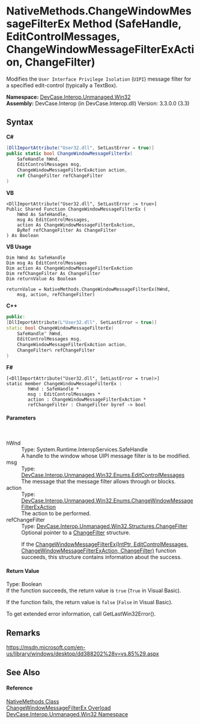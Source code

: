 # NativeMethods.ChangeWindowMessageFilterEx Method (SafeHandle, EditControlMessages, ChangeWindowMessageFilterExAction, ChangeFilter)
 

Modifies the `User Interface Privilege Isolation` (`UIPI`) message filter for a specified edit-control (typically a TextBox).

**Namespace:**&nbsp;<a href="N_DevCase_Interop_Unmanaged_Win32">DevCase.Interop.Unmanaged.Win32</a><br />**Assembly:**&nbsp;DevCase.Interop (in DevCase.Interop.dll) Version: 3.3.0.0 (3.3)

## Syntax

**C#**<br />
``` C#
[DllImportAttribute("User32.dll", SetLastError = true)]
public static bool ChangeWindowMessageFilterEx(
	SafeHandle hWnd,
	EditControlMessages msg,
	ChangeWindowMessageFilterExAction action,
	ref ChangeFilter refChangeFilter
)
```

**VB**<br />
``` VB
<DllImportAttribute("User32.dll", SetLastError := true>]
Public Shared Function ChangeWindowMessageFilterEx ( 
	hWnd As SafeHandle,
	msg As EditControlMessages,
	action As ChangeWindowMessageFilterExAction,
	ByRef refChangeFilter As ChangeFilter
) As Boolean
```

**VB Usage**<br />
``` VB Usage
Dim hWnd As SafeHandle
Dim msg As EditControlMessages
Dim action As ChangeWindowMessageFilterExAction
Dim refChangeFilter As ChangeFilter
Dim returnValue As Boolean

returnValue = NativeMethods.ChangeWindowMessageFilterEx(hWnd, 
	msg, action, refChangeFilter)
```

**C++**<br />
``` C++
public:
[DllImportAttribute(L"User32.dll", SetLastError = true)]
static bool ChangeWindowMessageFilterEx(
	SafeHandle^ hWnd, 
	EditControlMessages msg, 
	ChangeWindowMessageFilterExAction action, 
	ChangeFilter% refChangeFilter
)
```

**F#**<br />
``` F#
[<DllImportAttribute("User32.dll", SetLastError = true)>]
static member ChangeWindowMessageFilterEx : 
        hWnd : SafeHandle * 
        msg : EditControlMessages * 
        action : ChangeWindowMessageFilterExAction * 
        refChangeFilter : ChangeFilter byref -> bool 

```


#### Parameters
&nbsp;<dl><dt>hWnd</dt><dd>Type: System.Runtime.InteropServices.SafeHandle<br />A handle to the window whose UIPI message filter is to be modified.</dd><dt>msg</dt><dd>Type: <a href="T_DevCase_Interop_Unmanaged_Win32_Enums_EditControlMessages">DevCase.Interop.Unmanaged.Win32.Enums.EditControlMessages</a><br />The message that the message filter allows through or blocks.</dd><dt>action</dt><dd>Type: <a href="T_DevCase_Interop_Unmanaged_Win32_Enums_ChangeWindowMessageFilterExAction">DevCase.Interop.Unmanaged.Win32.Enums.ChangeWindowMessageFilterExAction</a><br />The action to be performed.</dd><dt>refChangeFilter</dt><dd>Type: <a href="T_DevCase_Interop_Unmanaged_Win32_Structures_ChangeFilter">DevCase.Interop.Unmanaged.Win32.Structures.ChangeFilter</a><br />Optional pointer to a <a href="T_DevCase_Interop_Unmanaged_Win32_Structures_ChangeFilter">ChangeFilter</a> structure. 

 If the <a href="M_DevCase_Interop_Unmanaged_Win32_NativeMethods_ChangeWindowMessageFilterEx">ChangeWindowMessageFilterEx(IntPtr, EditControlMessages, ChangeWindowMessageFilterExAction, ChangeFilter)</a> function succeeds, this structure contains information about the success.</dd></dl>

#### Return Value
Type: Boolean<br />If the function succeeds, the return value is `true` (`True` in Visual Basic). 

 If the function fails, the return value is `false` (`False` in Visual Basic). 

 To get extended error information, call GetLastWin32Error().

## Remarks
<a href="https://msdn.microsoft.com/en-us/library/windows/desktop/dd388202%28v=vs.85%29.aspx" target="_blank">https://msdn.microsoft.com/en-us/library/windows/desktop/dd388202%28v=vs.85%29.aspx</a>

## See Also


#### Reference
<a href="T_DevCase_Interop_Unmanaged_Win32_NativeMethods">NativeMethods Class</a><br /><a href="Overload_DevCase_Interop_Unmanaged_Win32_NativeMethods_ChangeWindowMessageFilterEx">ChangeWindowMessageFilterEx Overload</a><br /><a href="N_DevCase_Interop_Unmanaged_Win32">DevCase.Interop.Unmanaged.Win32 Namespace</a><br />